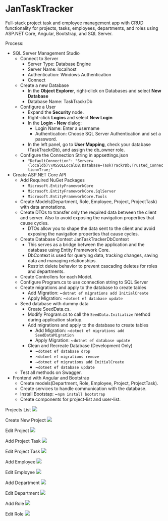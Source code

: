 # JanTaskTracker
Full-stack project task and employee management app with CRUD functionality for projects, tasks, employees, departments, and roles using ASP.NET Core, Angular, Bootstrap, and SQL Server.

Process:
<ul>
  <li>SQL Server Management Studio
    <ul>
      <li>Connect to Server
        <ul>
          <li>Server Type: Database Engine</li>
          <li>Server Name: localhost</li>
          <li>Authentication: Windows Authentication</li>
          <li>Connect</li>
        </ul>
      </li>
      <li>Create a new Database
        <ul>
          <li>In the <strong>Object Explorer</strong>, right-click on Databases and select <strong>New Database</strong></li>
          <li>Database Name: TaskTrackrDb</li>
        </ul>
      </li>
      <li>Configure a User
        <ul>
          <li>Expand the <strong>Security</strong> node.</li>
          <li>Right-click <strong>Logins</strong> and select <strong>New Login</strong></li>
          <li>In the <strong>Login - New</strong> dialog:
            <ul>
              <li>Login Name: Enter a username</li>
              <li>Authentication: Choose SQL Server Authentication and set a password.</li>
            </ul>
          </li>
          <li>In the left panel, go to <strong>User Mapping</strong>, check your database (TaskTrackrDb), and assign the db_owner role.</li>
        </ul>
      </li>
      <li>Configure the Connection String in appsettings.json
        <ul>
          <li><code>"DefaultConnection": "Server=(localdb)\\MSSQLLocalDB;Database=TaskTrackrDb;Trusted_Connection=True;"</code></li>
        </ul>
      </li>
    </ul>
  </li>
  <li>Create ASP.NET Core API
    <ul>
      <li>Add Required NuGet Packages
        <ul>
          <li><code>Microsoft.EntityFrameworkCore</code></li>
          <li><code>Microsoft.EntityFrameworkCore.SqlServer</code></li>
          <li><code>Microsoft.EntityFrameworkCore.Tools</code></li>
        </ul>
      </li>
      <li>Create Models(Department, Role, Employee, Project, ProjectTask) with data annotations.</li>
      <li>Create DTOs to transfer only the required data between the client and server. Also to avoid exposing the navigation properties that cause cycles.
        <ul>
          <li>DTOs allow you to shape the data sent to the client and avoid exposing the navigation properties that cause cycles.
          </li>
        </ul>
      </li>
      <li>Create Database Context JanTaskTrackerDbContext
        <ul>
          <li>This serves as a bridge between the application and the database using Entity Framework Core.</li>
          <li>DbContext is used for querying data, tracking changes, saving data and managing relationships.</li>
          <li>Restrict delete behavior to prevent cascading deletes for roles and departments.</li>
        </ul>
      </li>
      <li>Create Controllers for each Model.</li>
      <li>Configure Program.cs to use connection string to SQL Server</li>
      <li>Create migrations and apply to the database to create tables
        <ul>
          <li>Add Migration: ~<code>dotnet ef migrations add InitialCreate</code></li>
          <li>Apply Migration: ~<code>dotnet ef database update</code></li>
        </ul>
      </li>
      <li>Seed database with dummy data
        <ul>
          <li>Create SeedData.cs.</li>
          <li>Modify Program.cs to call the <code>SeedData.Initialize</code> method during application startup.</li>
          <li>Add migrations and apply to the database to create tables
            <ul>
              <li>Add Migration: ~<code>dotnet ef migrations add SeedDataMigration</code></li>
              <li>Apply Migration: ~<code>dotnet ef database update</code></li>
            </ul>
          </li>
          <li>Clean and Recreate Database (Development Only)
            <ul>
              <li>~<code>dotnet ef database drop</code></li>
              <li>~<code>dotnet ef migrations remove</code></li>
              <li>~<code>dotnet ef migrations add InitialCreate</code></li>
              <li>~<code>dotnet ef database update</code></li>
            </ul>
          </li>
        </ul>
      </li>
      <li>Test all methods on Swagger.
      </li>
    </ul>
  </li>
  <li>Frontend with Angular and Bootstrap
    <ul>
      <li>Create models(Department, Role, Employee, Project, ProjectTask).</li>
      <li>Create services to handle communication with the database.</li>
      <li>Install Bootstap: ~<code>npm install bootstrap</code></li>
      <li>Create components for project-list and user-list.</li>
    </ul>
  </li>

</ul>

Projects List
<img src="/public/screenshots/1-ProjectsList.png"><br>

Create New Project
<img src="/public/screenshots/2-CreateNewProject.png"><br>

Edit Project
<img src="/public/screenshots/3-EditProject.png"><br>

Add Project Task
<img src="/public/screenshots/4-AddProjectTask.png"><br>

Edit Project Task
<img src="/public/screenshots/5-EditProjectTask.png"><br>

Add Employee
<img src="/public/screenshots/6-AddEmployee.png"><br>

Edit Employee
<img src="/public/screenshots/7-EditEmployee.png"><br>

Add Department
<img src="/public/screenshots/8-AddDepartment.png"><br>

Edit Department
<img src="/public/screenshots/9-EditDepartment.png"><br>

Add Role
<img src="/public/screenshots/10-AddRole.png"><br>

Edit Role
<img src="/public/screenshots/11-EditRole.png"><br>